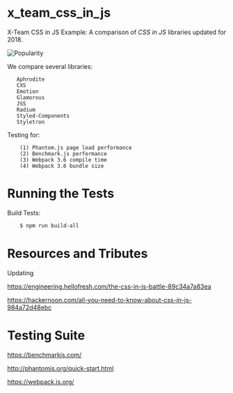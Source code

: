# x_team_css_in_js

X-Team CSS in JS Example: A comparison of *CSS in JS* libraries updated for 2018.

![Popularity](https://github.com/Thoughtscript/x_team_css_in_js/blob/master/Popularity.PNG)

We compare several libraries:

```
   Aphrodite
   CXS
   Emotion
   Glamorous
   JSS
   Radium
   Styled-Components
   Styletron
```

Testing for:

```
    (1) Phantom.js page load performance
    (2) Benchmark.js performance
    (3) Webpack 3.6 compile time
    (4) Webpack 3.6 bundle size
```

# Running the Tests

Build Tests:
```bash
    $ npm run build-all
```

# Resources and Tributes

Updating 

https://engineering.hellofresh.com/the-css-in-js-battle-89c34a7a83ea

https://hackernoon.com/all-you-need-to-know-about-css-in-js-984a72d48ebc

# Testing Suite

https://benchmarkjs.com/

http://phantomjs.org/quick-start.html

https://webpack.js.org/